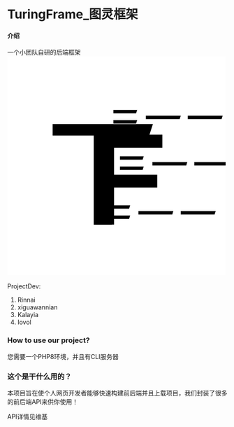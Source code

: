 # TuringFrame_图灵框架

#### 介绍

一个小团队自研的后端框架
![输入图片说明](.idea/shelf/Changes/favicon.jpg)

ProjectDev:

1. Rinnai
1. xiguawannian
1. Kalayia
1. lovol


### How to use our project?

您需要一个PHP8环境，并且有CLI服务器

### 这个是干什么用的？

本项目旨在使个人网页开发者能够快速构建前后端并且上载项目，我们封装了很多的前后端API来供你使用！

API详情见维基